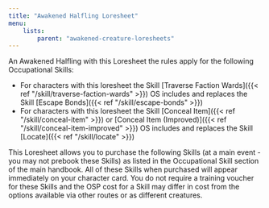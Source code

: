 ```yaml
---
title: "Awakened Halfling Loresheet"
menu:
    lists:
        parent: "awakened-creature-loresheets"
---
```

An Awakened Halfling with this Loresheet the rules apply for the following Occupational Skills:
* For characters with this loresheet the Skill [Traverse Faction Wards]({{< ref "/skill/traverse-faction-wards" >}}) OS includes and replaces the Skill [Escape Bonds]({{< ref "/skill/escape-bonds" >}})
* For characters with this loresheet the Skill [Conceal Item]({{< ref "/skill/conceal-item" >}}) or [Conceal Item (Improved)]({{< ref "/skill/conceal-item-improved" >}}) OS includes and replaces the Skill [Locate]({{< ref "/skill/locate" >}})

This Loresheet allows you to purchase the following Skills (at a main event - you may not prebook these Skills) as listed in the Occupational Skill section of the main handbook. All of these Skills when purchased will appear immediately on your character card. You do not require a training voucher for these Skills and the OSP cost for a Skill may differ in cost from the options available via other routes or as different creatures.